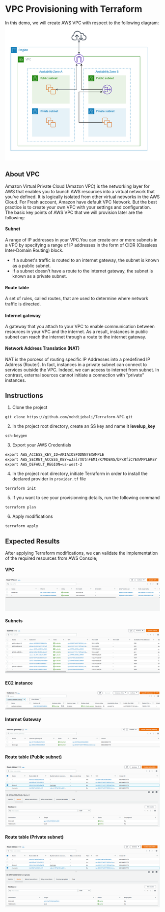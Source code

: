 # VPC Provisioning with Terraform
In this demo, we will create AWS VPC with respect to the following diagram:
![](./Lab_Results/Screenshot%20from%202022-08-30%2011-50-04.png)
## About VPC 
Amazon Virtual Private Cloud (Amazon VPC) is the networking layer for AWS that enables you to launch AWS resources into a virtual network that you've defined. It is logically isolated from other virtual networks in the AWS Cloud.
For Fresh account, Amazon have default VPC Network. But the best practice is to create your own VPC with your settings and configuration.
The basic key points of AWS VPC that we will provision later are the following:
#### Subnet
A range of IP addresses in your VPC.You can create onr or more subnets in a VPC by specifying a range of IP addresses in the form of CIDR (Classless Inter-Domain Routing) block.
- If a subnet's traﬃc is routed to an internet gateway, the subnet is known as a public subnet.
- If a subnet doesn't have a route to the internet gateway, the subnet is known as a private subnet.
#### Route table
A set of rules, called routes, that are used to determine where network traﬃc is directed.
#### Internet gateway
A gateway that you attach to your VPC to enable communication between resources in your VPC and the internet. As a result, instances in public subnet can reach the internet through a route to the internet gateway.
#### Network Address Translation (NAT)
NAT is the porcess of routing specific IP Addresses into a predefined IP Address (Router). In fact, instances in a private subnet can connect to services outside the VPC. Indeed, we can access to internet from subnet. In contrast, external sources cannot initiate a connection with "private" instances.  
## Instructions
1. Clone the project 
```
git clone https://github.com/mehdijebali/Terraform-VPC.git
```
2. In the project root directory, create an SS key and name it **levelup_key**
```
ssh-keygen
``` 
3. Export your AWS Credentials
```
export AWS_ACCESS_KEY_ID=AKIAIOSFODNN7EXAMPLE
export AWS_SECRET_ACCESS_KEY=wJalrXUtnFEMI/K7MDENG/bPxRfiCYEXAMPLEKEY
export AWS_DEFAULT_REGION=us-west-2
```
4. In the project root directory, initiate Terraform in order to install the declared provider in `provider.tf` file
```
terraform init
```
5. If you want to see your provisionning details, run the following command
```
terraform plan
```
6. Apply modifications
```
terraform apply
```
## Expected Results
After applying Terraform modifications, we can validate the implementation of the required resources from AWS Console;
#### VPC
![](./Lab_Results/vpc_name.png)
#### Subnets
![](./Lab_Results/subnet-name.png)
#### EC2 instance
![](./Lab_Results/custom_instance.png)
#### Internet Gateway 
![](./Lab_Results/gw_name.png)
#### Route table (Public subnet)
![](./Lab_Results/demo-rt.png)
#### Route table (Private subnet)
![](./Lab_Results/rt_private.png)
